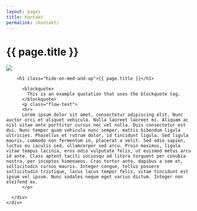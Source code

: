 ```yaml
---
layout: pages
title: Kontakt
permalink: /kontakt/
---
```

<main>
  <h1>{{ page.title }}</h1>
  <div class="dot-matrix"></div>
  <div class="page_header parallax-zoom-blur">
    <img src="{{ "/assets/img/02.jpg" | prepend: site.baseurl }}">
  </div>

  <div class="page_wrapper">
    <div class="container">
      <div class="row">

        <h1 class="hide-on-med-and-up">{{ page.title }}</h1>

          <blockquote>
            This is an example quotation that uses the blockquote tag.
          </blockquote>
          <p class="flow-text">
          <hr>
          Lorem ipsum dolor sit amet, consectetur adipiscing elit. Nunc auctor orci et aliquet vehicula. Nulla laoreet laoreet mi. Aliquam ac nisl vitae ante porttitor cursus nec vel nulla. Duis consectetur est dui. Nunc tempor quam vehicula nunc semper, mattis bibendum ligula ultricies. Phasellus et rutrum dolor, id tincidunt ligula. Sed ligula mauris, commodo non fermentum in, placerat a velit. Sed odio sapien, luctus eu iaculis sed, ullamcorper sed arcu. Proin maximus, ligula vitae tempus lacinia, eros odio vulputate felis, ut euismod metus arcu id ante. Class aptent taciti sociosqu ad litora torquent per conubia nostra, per inceptos himenaeos. Cras tortor ante, dapibus a sem et, sollicitudin cursus mauris. Integer congue, tellus posuere sollicitudin tristique, lacus lacus tempor felis, vitae tincidunt est ipsum vel ipsum. Nunc sodales neque eget varius dictum. Integer non eleifend ex.
          </p>

      </div>
    </div>
  </div>
</main>
